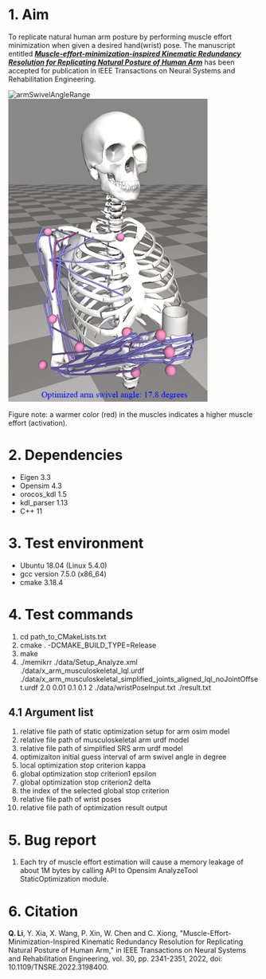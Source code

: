 # 1. Aim
To replicate natural human arm posture by performing muscle effort minimization when given a desired hand(wrist) pose. The manuscript entitled [***Muscle-effort-minimization-inspired Kinematic Redundancy Resolution for Replicating Natural Posture of Human Arm***](https://ieeexplore.ieee.org/document/9855508) has been accepted for publication in IEEE Transactions on Neural Systems and Rehabilitation Engineering.

<img src="https://github.com/et0803/memikrr/raw/main/doc/armSwivelAngleRange.gif" alt="armSwivelAngleRange" width="400">    <img src="https://github.com/et0803/memikrr/raw/main/doc/optimizedArmSwivelAngle.png" alt="optimizedArmSwivelAngle" width="400">

Figure note: a warmer color (red) in the muscles indicates a higher muscle effort (activation).

# 2. Dependencies
- Eigen 3.3
- Opensim 4.3
- orocos_kdl 1.5
- kdl_parser 1.13
- C++ 11

# 3. Test environment
- Ubuntu 18.04 (Linux 5.4.0)
- gcc version 7.5.0 (x86_64)
- cmake 3.18.4

# 4. Test commands
1. cd path_to_CMakeLists.txt
2. cmake . -DCMAKE_BUILD_TYPE=Release
3. make
4. ./memikrr ./data/Setup_Analyze.xml ./data/x_arm_musculoskeletal_lql.urdf ./data/x_arm_musculoskeletal_simplified_joints_aligned_lql_noJointOffset.urdf 2.0 0.01 0.1 0.1 2 ./data/wristPoseInput.txt ./result.txt
## 4.1 Argument list
1. relative file path of static optimization setup for arm osim model
2. relative file path of musculoskeletal arm urdf model
3. relative file path of simplified SRS arm urdf model 
4. optimizaiton initial guess interval of arm swivel angle in degree
5. local optimization stop criterion kappa
6. global optimization stop criterion1 epsilon
7. global optimization stop criterion2 delta
8. the index of the selected global stop criterion
9. relative file path of wrist poses
10. relative file path of optimization result output

# 5. Bug report
1. Each try of muscle effort estimation will cause a memory leakage of about 1M bytes  by calling API to Opensim AnalyzeTool StaticOptimization module.

# 6. Citation
**Q. Li**, Y. Xia, X. Wang, P. Xin, W. Chen and C. Xiong, "Muscle-Effort-Minimization-Inspired Kinematic Redundancy Resolution for Replicating Natural Posture of Human Arm," in IEEE Transactions on Neural Systems and Rehabilitation Engineering, vol. 30, pp. 2341-2351, 2022, doi: 10.1109/TNSRE.2022.3198400.